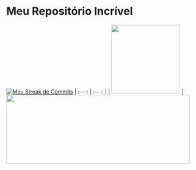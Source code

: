 # Meu Repositório Incrível

[![Meu Streak de Commits](https://github-readme-streak-stats.herokuapp.com/?user=rianreiss)](https://github.com/rianreiss)
| :---: | :---: |
| <img height="180" src="https://github-readme-streak-stats.herokuapp.com?user=Anaghirali&theme=radical&date_format=M%20j%5B%2C%20Y%5D&ring=DD0000&currStreakNum=DDC900&fire=DD0000&currStreakLabel=DDC900&sideLabels=00DDD6" /> | <img height="180" width="480" src="https://github-profile-trophy.vercel.app/?username=Anaghirali&theme=radicalh&row=2&column=5&margin-w=15&margin-h=15&rank=SECRET,SSS,SS,S,AAA,AA,A,B,C" /> 

